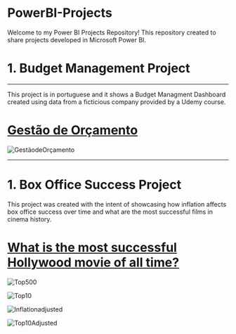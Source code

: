 # PowerBI-Projects

Welcome to my Power BI Projects Repository! This repository created to share projects developed in Microsoft Power BI.

# 1. Budget Management Project
***
This project is in portuguese and it shows a Budget Managment Dashboard created using data from a ficticious company provided by a Udemy course. 

# [Gestão de Orçamento](https://app.powerbi.com/reportEmbed?reportId=1df7b8e9-bc30-4951-babc-6bb137642514&autoAuth=true&ctid=764fe535-9b4f-4543-8496-ae54e680a86e)



![GestãodeOrçamento](https://github.com/LauraPossamai/PowerBI-Projects/assets/132849118/8f51b345-d7da-4af8-b6dc-6face38c659b)

***

# 1. Box Office Success Project

This project was created with the intent of showcasing how inflation affects box office success over time and what are the most successful films in cinema history.

# [What is the most successful Hollywood movie of all time?](https://app.powerbi.com/reportEmbed?reportId=581b6ca2-ebcc-426c-bbb1-bf8c4e2c8c4f&autoAuth=true&ctid=764fe535-9b4f-4543-8496-ae54e680a86e)

![Top500](https://github.com/LauraPossamai/PowerBI-Projects/assets/132849118/7cd03a9e-9716-4f5b-a668-ca1813553157)


![Top10](https://github.com/LauraPossamai/PowerBI-Projects/assets/132849118/477a3a79-1e97-4149-93d3-ad84450a0dc2)



![Inflationadjusted](https://github.com/LauraPossamai/PowerBI-Projects/assets/132849118/6c672bf2-ad76-4255-a5ba-3630f08cc5ad)


![Top10Adjusted](https://github.com/LauraPossamai/PowerBI-Projects/assets/132849118/35fddb23-11cb-4218-a8f5-54609f494851)







